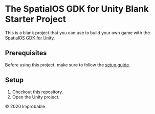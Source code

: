 # The SpatialOS GDK for Unity Blank Starter Project

This is a blank project that you can use to build your own game with the [SpatialOS GDK for Unity](https://github.com/spatialos/gdk-for-unity).

## Prerequisites

Before using this project, make sure to follow the [setup guide](https://documentation.improbable.io/gdk-for-unity/docs/setup-and-dependencies).

## Setup

1. Checkout this repository.
2. Open the Unity project.

&copy; 2020 Improbable
